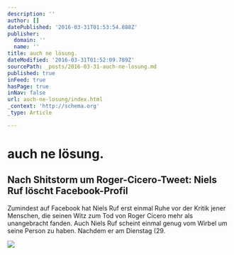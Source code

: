 ```yaml
---
description: ''
author: []
datePublished: '2016-03-31T01:53:54.888Z'
publisher:
  domain: ''
  name: ''
title: auch ne lösung.
dateModified: '2016-03-31T01:52:09.789Z'
sourcePath: _posts/2016-03-31-auch-ne-losung.md
published: true
inFeed: true
hasPage: true
inNav: false
url: auch-ne-losung/index.html
_context: 'http://schema.org'
_type: Article

---
```

# auch ne lösung.

<article style=""><h1>Nach Shitstorm um Roger-Cicero-Tweet: Niels Ruf löscht Facebook-Profil</h1><p>Zumindest auf Facebook hat Niels Ruf erst einmal Ruhe vor der Kritik jener Menschen, die seinen Witz zum Tod von Roger Cicero mehr als unangebracht fanden. Auch Niels Ruf scheint einmal genug vom Wirbel um seine Person zu haben. Nachdem er am Dienstag (29.</p><img src="http://www.rollingstone.de/wp-content/uploads/2016/03/30/09/niels-ruf.jpg" /></article>